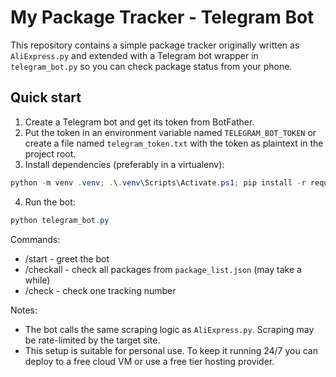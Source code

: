 # My Package Tracker - Telegram Bot

This repository contains a simple package tracker originally written as `AliExpress.py` and extended with a Telegram bot wrapper in `telegram_bot.py` so you can check package status from your phone.

## Quick start

1. Create a Telegram bot and get its token from BotFather.
2. Put the token in an environment variable named `TELEGRAM_BOT_TOKEN` or create a file named `telegram_token.txt` with the token as plaintext in the project root.
3. Install dependencies (preferably in a virtualenv):

```powershell
python -m venv .venv; .\.venv\Scripts\Activate.ps1; pip install -r requirements.txt
```

4. Run the bot:

```powershell
python telegram_bot.py
```

Commands:
- /start - greet the bot
- /checkall - check all packages from `package_list.json` (may take a while)
- /check <TRACKING> - check one tracking number

Notes:
- The bot calls the same scraping logic as `AliExpress.py`. Scraping may be rate-limited by the target site.
- This setup is suitable for personal use. To keep it running 24/7 you can deploy to a free cloud VM or use a free tier hosting provider.
